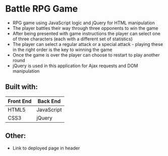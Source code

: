 # Battle RPG Game

- RPG game using JavaScript logic and jQuery for HTML manipulation
- The player battles their way through three opponents to win the game
- After being presented with game instructions the player can select one of three characters (each with a different set of statistics)
- The player can select a regular attack or a special attack - playing these in the right order is the key to winning the game
- Once the game is over the player can choose to restart to play another round
- jQuery is used in this application for Ajax requests and DOM manipulation

## Built with:

Front End     | Back End
------------- | -------------
HTML5         | JavaScript
CSS3          | jQuery

## Other:

- Link to deployed page in header
